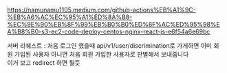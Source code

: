 https://namunamu1105.medium.com/github-actions%EB%A1%9C-%EB%A6%AC%EC%95%A1%ED%8A%B8-%EC%9E%90%EB%8F%99%EB%B0%B0%ED%8F%AC%ED%95%98%EA%B8%B0-s3-ec2-code-deploy-centos-nginx-react-js-e6f54a6e69bc

서버 리퀘스트 : 처음 로그인 했을때 api/v1/user/discrimination로 가게하면 이미 회원 가입된 사용자 아니면 처음 회원 가입한 사용자로 판별해서 보내줍니다 <br> 이거 보고 redirect 하면 될듯
